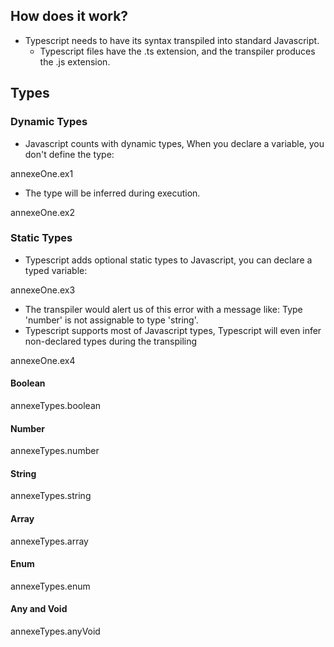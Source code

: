 <!-- https://medium.com/angularmedellin/a-brief-introduction-to-typescript-part-1-ceedb3e9b1c0 -->

## How does it work?

- Typescript needs to have its syntax transpiled into standard Javascript.
  - Typescript files have the .ts extension, and the transpiler produces the .js extension.


## Types

### Dynamic Types

- Javascript counts with dynamic types, When you declare a variable, you don't define the type:

annexeOne.ex1

- The type will be inferred during execution.

annexeOne.ex2


### Static Types

- Typescript adds optional static types to Javascript, you can declare a typed variable:

annexeOne.ex3

- The transpiler would alert us of this error with a message like: Type 'number' is not assignable to type 'string'.
- Typescript supports most of Javascript types, Typescript will even infer non-declared types during the transpiling

annexeOne.ex4


#### Boolean

annexeTypes.boolean

#### Number

annexeTypes.number


#### String

annexeTypes.string


#### Array

annexeTypes.array


#### Enum

annexeTypes.enum


#### Any and Void

annexeTypes.anyVoid
